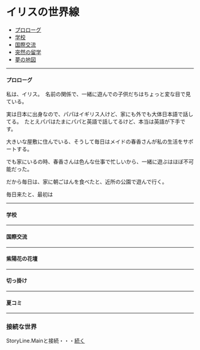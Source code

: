 # イリスの世界線
  
* [プロローグ](#プロローグ)
* [学校](#学校)
* [国際交流](#国際交流)
* [突然の留学](#突然の留学)
* [夢の地図](#夢の地図)
  
---
  
#### プロローグ

私は、イリス。　名前の関係で、一緒に遊んでの子供だちはちょっと変な目で見ている。

実は日本に出身なので、パパはイギリス人けど、家にも外でも大体日本語で話してる。　たとえパパはたまにパパと英語で話してるけど、本当は英語が下手です。

大きいな屋敷に住んでいる、そうして毎日はメイドの春香さんが私の生活をサポートする。

でも家にいるの時、春香さんは色んな仕事で忙しいから、一緒に遊ぶはほぼ不可能だった。

だから毎日は、家に朝ごはんを食べたと、近所の公園で遊んで行く。

毎日来たと、最初は

---

#### 学校

---

#### 国際交流

---

#### 紫陽花の花壇

---

#### 切っ掛け

---

#### 夏コミ

---

### 接続な世界

StoryLine.Mainと接続・・・[続く](Readme.MD)  
  
  